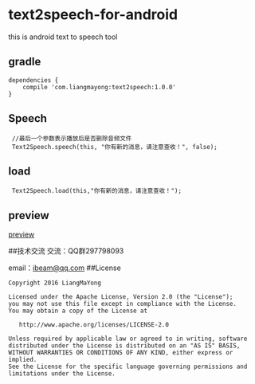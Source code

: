 # text2speech-for-android
this is android text to speech tool

## gradle
```
dependencies {
    compile 'com.liangmayong:text2speech:1.0.0'
}
```
## Speech
```
 //最后一个参数表示播放后是否删除音频文件
 Text2Speech.speech(this, "你有新的消息，请注意查收！", false);
```
## load
```
 Text2Speech.load(this,"你有新的消息，请注意查收！");
```
## preview
[preview](https://raw.github.com/LiangMaYong/text2speech-for-android/preview/preview.png)

##技术交流
交流：QQ群297798093

email：ibeam@qq.com
##License
```
Copyright 2016 LiangMaYong

Licensed under the Apache License, Version 2.0 (the "License");
you may not use this file except in compliance with the License.
You may obtain a copy of the License at

   http://www.apache.org/licenses/LICENSE-2.0

Unless required by applicable law or agreed to in writing, software
distributed under the License is distributed on an "AS IS" BASIS,
WITHOUT WARRANTIES OR CONDITIONS OF ANY KIND, either express or implied.
See the License for the specific language governing permissions and
limitations under the License.
```

